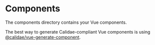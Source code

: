 # Components

The components directory contains your Vue components.

The best way to generate Calidae-compliant Vue components is using [@calidae/vue-generate-component](https://www.npmjs.com/package/@calidae/vue-generate-component).
